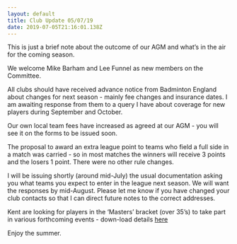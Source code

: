 ```yaml
---
layout: default
title: Club Update 05/07/19
date: 2019-07-05T21:16:01.138Z
---
```


This is just a brief note about the outcome of our AGM and what’s in the air for the coming season.

We welcome Mike Barham and Lee Funnel as new members on the Committee.


All clubs should have received advance notice from Badminton England about changes for next season - mainly fee changes and insurance dates. I am awaiting response from them to a query I have about coverage for new players during September and October.


Our own local team fees have increased as agreed at our AGM - you will see it on the forms to be issued soon.


The proposal to award an extra league point to teams who field a full side in a match was carried - so in most matches the winners will receive 3 points and the losers 1 point. There were no other rule changes.


I will be issuing shortly (around mid-July) the usual documentation asking you what teams you expect to enter in the league next season. We will want the responses by mid-August. Please let me know if you have changed your club contacts so that I can direct future notes to the correct addresses.


Kent are looking for players in the ‘Masters’ bracket (over 35’s) to take part in various forthcoming events - down-load details [here](https://gallery.mailchimp.com/5ab059806ee993f1040c711e3/files/bc134f4b-6f69-40d8-a5cf-941e5350cab0/KENT_MASTERS_RESTRICTED_ENTRY_FORM_2019_PJ.docx)

Enjoy the summer.
